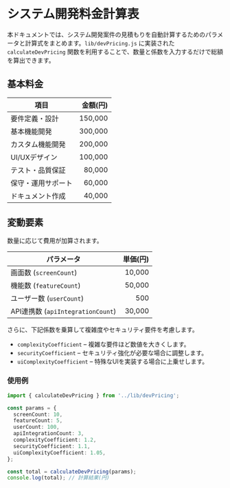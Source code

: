 # システム開発料金計算表

本ドキュメントでは、システム開発案件の見積もりを自動計算するためのパラメータと計算式をまとめます。`lib/devPricing.js` に実装された `calculateDevPricing` 関数を利用することで、数量と係数を入力するだけで総額を算出できます。

## 基本料金
| 項目 | 金額(円) |
| --- | ---: |
| 要件定義・設計 | 150,000 |
| 基本機能開発 | 300,000 |
| カスタム機能開発 | 200,000 |
| UI/UXデザイン | 100,000 |
| テスト・品質保証 | 80,000 |
| 保守・運用サポート | 60,000 |
| ドキュメント作成 | 40,000 |

## 変動要素
数量に応じて費用が加算されます。

| パラメータ | 単価(円) |
| --- | ---: |
| 画面数 (`screenCount`) | 10,000 |
| 機能数 (`featureCount`) | 50,000 |
| ユーザー数 (`userCount`) | 500 |
| API連携数 (`apiIntegrationCount`) | 30,000 |

さらに、下記係数を乗算して複雑度やセキュリティ要件を考慮します。

- `complexityCoefficient` – 複雑な要件ほど数値を大きくします。
- `securityCoefficient` – セキュリティ強化が必要な場合に調整します。
- `uiComplexityCoefficient` – 特殊なUIを実装する場合に上乗せします。

### 使用例
```ts
import { calculateDevPricing } from '../lib/devPricing';

const params = {
  screenCount: 10,
  featureCount: 5,
  userCount: 100,
  apiIntegrationCount: 3,
  complexityCoefficient: 1.2,
  securityCoefficient: 1.1,
  uiComplexityCoefficient: 1.05,
};

const total = calculateDevPricing(params);
console.log(total); // 計算結果(円)
```
